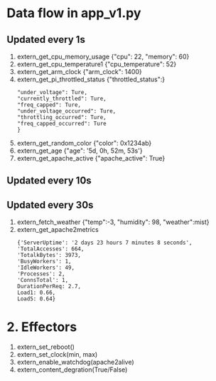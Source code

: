 # Data flow in app_v1.py

## Updated every 1s

1. extern_get_cpu_memory_usage {"cpu": 22, "memory": 60}
2. extern_get_cpu_temperature1 {"cpu_temperature": 52}
3. extern_get_arm_clock {"arm_clock": 1400}
4. extern_get_pi_throttled_status {"throttled_status":} <br>
   ```{
   "under_voltage": Ture,
   "currently_throttled": Ture,
   "freq_capped": Ture,
   "under_voltage_occurred": Ture,
   "throttling_occurred": Ture,
   "freq_capped_occurred": Ture
   }
   ```
5. extern_get_random_color {"color": 0x1234ab}
6. extern_get_age {"age": '5d, 0h, 52m, 53s'}
7. extern_get_apache_active {"apache_active": True}

## Updated every 10s

## Updated every 30s

1. extern_fetch_weather {"temp":-3, "humidity": 98, "weather":mist}
2. extern_get_apache2metrics
   ```
   {'ServerUptime': '2 days 23 hours 7 minutes 8 seconds',
   'TotalAccesses': 664,
   'TotalkBytes': 3973,
   'BusyWorkers': 1,
   'IdleWorkers': 49,
   'Processes': 2,
   'ConnsTotal': 1,
   DurationPerReq: 2.7,
   Load1: 0.66,
   Load5: 0.64}
   ```

# 2. Effectors

1. extern_set_reboot()
2. extern_set_clock(min, max)
3. extern_enable_watchdog(apache2alive)
4. extern_content_degration(True/False)

